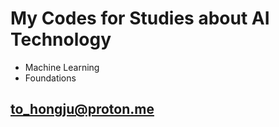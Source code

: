 # My Codes for Studies about AI Technology
* Machine Learning
* Foundations
## <to_hongju@proton.me>